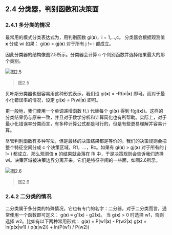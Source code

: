## 2.4 分类器，判别函数和决策面

### 2.4.1 多分类的情况

最常用的模式分类表达式为，用判别函数 gi(**x**)，i = 1,...,c。
分类器会根据观测值 **x** 分成 wi 如果：
gi(**x**) > gj(**x**) 对于所有 j != i 都成立。

因此分类器的结构像图2.5所示。分类器会计算 c 个判别函数并选择结果最大的那个类别。

![图2.5](https://yg-1255660153.cos.ap-chengdu.myqcloud.com/PatternClassification/F02.05.jpg)
> 图2.5

贝叶斯分类器也很容易用这种形式表示，我们设 gi(**x**) = -R(αi|**x**) 即可。而对于最小化错误率的情况，设定 gi(**x**) = P(wi|**x**) 即可。

更一般地，我们使用一个单调递增函数 f(.) 代替每个 gi(**x**) 得到 f(gi(**x**))。这样的分类结果仍与原来一致，并且对于数学分析和计算简化也有所帮助。实际上，对于最小化错误率分类而言，有多种计算公式都是可行的，但是有些更易理解并容易计算。

尽管判别函数有多种写法，但是最终的决策结果都是等价的。我们的决策规则会把整个特征空间分成 c 个决策区域，R1，...，Rc。如果有 gi(**x**) > gj(**x**) 对于所有的 j != i 都成立，那么观测值 **x** 的结果就会落在 Ri 中，于是决策规则会告诉我们选择 wi。决策区域被决策边界分离开来，它们是特征空间的一些面，如图2.6所示。

![图2.6](https://yg-1255660153.cos.ap-chengdu.myqcloud.com/PatternClassification/F02.06.jpg)
> 图2.6

### 2.4.2 二分类的情况

二分类属于多分类的特殊情况，它也有专门的名字：二分器。对于二分类而言，通常使用一个函数即可定义：
g(**x**) ≡ g1(**x**) - g2(**x**)。
当 g(**x**) > 0 时选择 w1，否则选择 w2。比如有以下两种常用形式：
g(**x**) = P(w1|**x**) - P(w2|**x**)
g(**x**) = ln(p(**x**|w1) / p(**x**|w2)) + ln(P(w1) / P(w2))